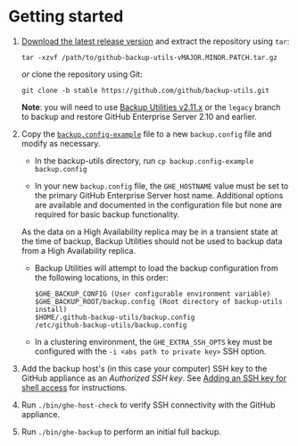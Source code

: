 # Getting started

 1. [Download the latest release version][1] and extract the repository using `tar`:

    `tar -xzvf /path/to/github-backup-utils-vMAJOR.MINOR.PATCH.tar.gz`

    *or* clone the repository using Git:

    `git clone -b stable https://github.com/github/backup-utils.git`

    **Note**: you will need to use [Backup Utilities v2.11.x][2] or the `legacy` branch to
    backup and restore GitHub Enterprise Server 2.10 and earlier.

 2. Copy the [`backup.config-example`][3] file to a new `backup.config` file and modify as
    necessary.
    - In the backup-utils directory, run `cp backup.config-example backup.config`
    
    - In your new `backup.config` file, the `GHE_HOSTNAME` value must be set to the primary GitHub Enterprise Server
    host name. Additional options are available and documented in the
    configuration file but none are required for basic backup functionality.

    As the data on a High Availability replica may be in a transient state at the time of backup,
    Backup Utilities should not be used to backup data from a High Availability replica.

    * Backup Utilities will attempt to load the backup configuration from the following
      locations, in this order:

      ```
      $GHE_BACKUP_CONFIG (User configurable environment variable)
      $GHE_BACKUP_ROOT/backup.config (Root directory of backup-utils install)
      $HOME/.github-backup-utils/backup.config
      /etc/github-backup-utils/backup.config
      ```
    * In a clustering environment, the `GHE_EXTRA_SSH_OPTS` key must be configured
      with the `-i <abs path to private key>` SSH option.

 3. Add the backup host's (in this case your computer) SSH key to the GitHub appliance as an *Authorized SSH
    key*. See [Adding an SSH key for shell access][4] for instructions.

 4. Run `./bin/ghe-host-check` to verify SSH connectivity with the GitHub
    appliance.

 5. Run `./bin/ghe-backup` to perform an initial full backup.

[1]: https://github.com/github/backup-utils/releases
[2]: https://github.com/github/backup-utils/releases/tag/v2.11.4
[3]: https://github.com/github/enterprise-backup-site/blob/master/backup.config-example
[4]: https://enterprise.github.com/help/articles/adding-an-ssh-key-for-shell-access
